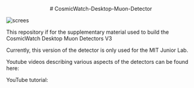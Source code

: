 <p align="center">
# CosmicWatch-Desktop-Muon-Detector
</p>

![screes](https://github.com/spenceraxani/CosmicWatch-Desktop-Muon-Detector-v3/blob/master/Pictures/JLAB_array.JPG)

This repository if for the supplementary material used to build the CosmicWatch Desktop Muon Detectors V3

Currently, this version of the detector is only used for the MIT Junior Lab. 

Youtube videos describing various aspects of the detectors can be found here:

YouTube tutorial:

